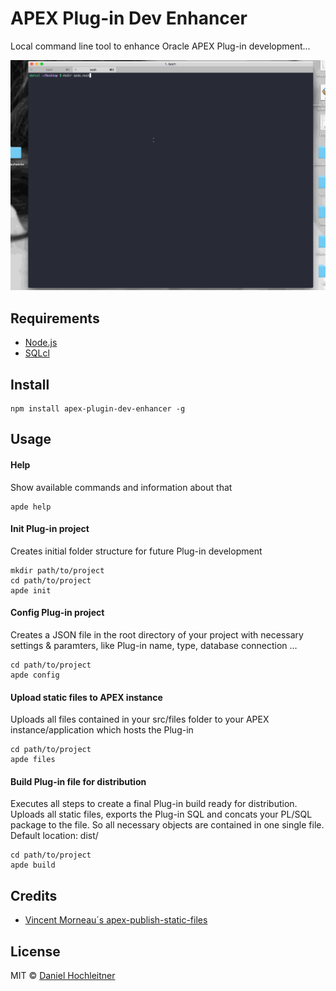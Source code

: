 # APEX Plug-in Dev Enhancer

Local command line tool to enhance Oracle APEX Plug-in development...

![demo](/docs/demo.gif)


## Requirements
* [Node.js](https://nodejs.org/en/)
* [SQLcl](http://www.oracle.com/technetwork/developer-tools/sqlcl/overview/index.html)


## Install
```
npm install apex-plugin-dev-enhancer -g
```


## Usage

#### Help
Show available commands and information about that
```
apde help
```

#### Init Plug-in project
Creates initial folder structure for future Plug-in development
```
mkdir path/to/project
cd path/to/project
apde init
```

#### Config Plug-in project
Creates a JSON file in the root directory of your project with necessary settings & paramters, like Plug-in name, type, database connection ...
```
cd path/to/project
apde config
```

#### Upload static files to APEX instance
Uploads all files contained in your src/files folder to your APEX instance/application which hosts the Plug-in
```
cd path/to/project
apde files
```

#### Build Plug-in file for distribution
Executes all steps to create a final Plug-in build ready for distribution. Uploads all static files, exports the Plug-in SQL and concats your PL/SQL package to the file. So all necessary objects are contained in one single file. Default location: dist/
```
cd path/to/project
apde build
```


## Credits

- [Vincent Morneau´s apex-publish-static-files](https://github.com/vincentmorneau/apex-publish-static-files)


## License
MIT © [Daniel Hochleitner](https://danielhochleitner.de)
